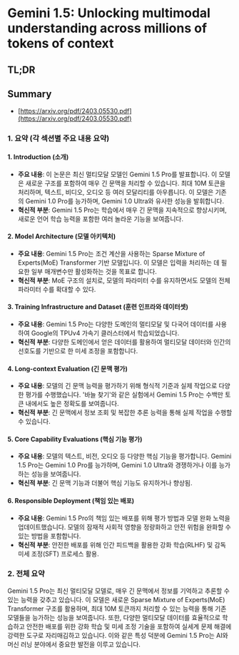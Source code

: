# Gemini 1.5: Unlocking multimodal understanding across millions of tokens of context
## TL;DR
## Summary
- [https://arxiv.org/pdf/2403.05530.pdf](https://arxiv.org/pdf/2403.05530.pdf)

### 1. 요약 (각 섹션별 주요 내용 요약)

#### 1. Introduction (소개)
- **주요 내용**: 이 논문은 최신 멀티모달 모델인 Gemini 1.5 Pro를 발표합니다. 이 모델은 새로운 구조를 포함하여 매우 긴 문맥을 처리할 수 있습니다. 최대 10M 토큰을 처리하며, 텍스트, 비디오, 오디오 등 여러 모달리티를 아우릅니다. 이 모델은 기존의 Gemini 1.0 Pro를 능가하며, Gemini 1.0 Ultra와 유사한 성능을 발휘합니다.
- **혁신적 부분**: Gemini 1.5 Pro는 학습에서 매우 긴 문맥을 지속적으로 향상시키며, 새로운 언어 학습 능력을 포함한 여러 놀라운 기능을 보여줍니다.

#### 2. Model Architecture (모델 아키텍처)
- **주요 내용**: Gemini 1.5 Pro는 조건 계산을 사용하는 Sparse Mixture of Experts(MoE) Transformer 기반 모델입니다. 이 모델은 입력을 처리하는 데 필요한 일부 매개변수만 활성화하는 것을 목표로 합니다.
- **혁신적 부분**: MoE 구조의 설치로, 모델의 파라미터 수를 유지하면서도 모델의 전체 파라미터 수를 확대할 수 있다.

#### 3. Training Infrastructure and Dataset (훈련 인프라와 데이터셋)
- **주요 내용**: Gemini 1.5 Pro는 다양한 도메인의 멀티모달 및 다국어 데이터를 사용하여 Google의 TPUv4 가속기 클러스터에서 학습되었습니다.
- **혁신적 부분**: 다양한 도메인에서 얻은 데이터를 활용하여 멀티모달 데이터와 인간의 선호도를 기반으로 한 미세 조정을 포함합니다.

#### 4. Long-context Evaluation (긴 문맥 평가)
- **주요 내용**: 모델의 긴 문맥 능력을 평가하기 위해 형식적 기준과 실제 작업으로 다양한 평가를 수행했습니다. '바늘 찾기'와 같은 실험에서 Gemini 1.5 Pro는 수백만 토큰 내에서도 높은 정확도를 보여줍니다.
- **혁신적 부분**: 긴 문맥에서 정보 조회 및 복잡한 추론 능력을 통해 실제 작업을 수행할 수 있습니다.

#### 5. Core Capability Evaluations (핵심 기능 평가)
- **주요 내용**: 모델의 텍스트, 비전, 오디오 등 다양한 핵심 기능을 평가합니다. Gemini 1.5 Pro는 Gemini 1.0 Pro를 능가하며, Gemini 1.0 Ultra와 경쟁하거나 이를 능가하는 성능을 보여줍니다.
- **혁신적 부분**: 긴 문맥 기능과 더불어 핵심 기능도 유지하거나 향상됨.

#### 6. Responsible Deployment (책임 있는 배포)
- **주요 내용**: Gemini 1.5 Pro의 책임 있는 배포를 위해 평가 방법과 모델 완화 노력을 업데이트했습니다. 모델의 잠재적 사회적 영향을 정량화하고 안전 위험을 완화할 수 있는 방법을 포함합니다.
- **혁신적 부분**: 안전한 배포를 위해 인간 피드백을 활용한 강화 학습(RLHF) 및 감독 미세 조정(SFT) 프로세스 활용.

### 2. 전체 요약

Gemini 1.5 Pro는 최신 멀티모달 모델로, 매우 긴 문맥에서 정보를 기억하고 추론할 수 있는 능력을 갖추고 있습니다. 이 모델은 새로운 Sparse Mixture of Experts(MoE) Transformer 구조를 활용하며, 최대 10M 토큰까지 처리할 수 있는 능력을 통해 기존 모델들을 능가하는 성능을 보여줍니다. 또한, 다양한 멀티모달 데이터를 효율적으로 학습하고 안전한 배포를 위한 강화 학습 및 미세 조정 기술을 포함하여 실세계 문제 해결에 강력한 도구로 자리매김하고 있습니다. 이와 같은 특성 덕분에 Gemini 1.5 Pro는 AI와 머신 러닝 분야에서 중요한 발전을 이루고 있습니다.